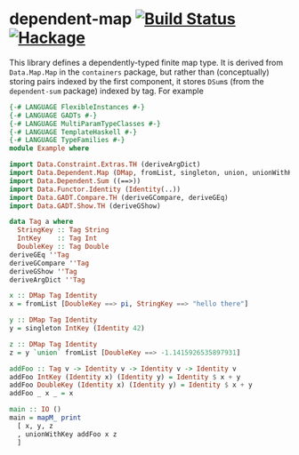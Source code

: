 dependent-map [![Build Status](https://travis-ci.org/obsidiansystems/dependent-map.svg)](https://travis-ci.org/obsidiansystems/dependent-map) [![Hackage](https://img.shields.io/hackage/v/dependent-map.svg)](http://hackage.haskell.org/package/dependent-map)
==============

This library defines a dependently-typed finite map type. It is derived from `Data.Map.Map` in the `containers` package, but rather than (conceptually) storing pairs indexed by the first component, it stores `DSum`s (from the `dependent-sum` package) indexed by tag. For example

```haskell
{-# LANGUAGE FlexibleInstances #-}
{-# LANGUAGE GADTs #-}
{-# LANGUAGE MultiParamTypeClasses #-}
{-# LANGUAGE TemplateHaskell #-}
{-# LANGUAGE TypeFamilies #-}
module Example where

import Data.Constraint.Extras.TH (deriveArgDict)
import Data.Dependent.Map (DMap, fromList, singleton, union, unionWithKey)
import Data.Dependent.Sum ((==>))
import Data.Functor.Identity (Identity(..))
import Data.GADT.Compare.TH (deriveGCompare, deriveGEq)
import Data.GADT.Show.TH (deriveGShow)

data Tag a where
  StringKey :: Tag String
  IntKey    :: Tag Int
  DoubleKey :: Tag Double
deriveGEq ''Tag
deriveGCompare ''Tag
deriveGShow ''Tag
deriveArgDict ''Tag

x :: DMap Tag Identity
x = fromList [DoubleKey ==> pi, StringKey ==> "hello there"]

y :: DMap Tag Identity
y = singleton IntKey (Identity 42)

z :: DMap Tag Identity
z = y `union` fromList [DoubleKey ==> -1.1415926535897931]

addFoo :: Tag v -> Identity v -> Identity v -> Identity v
addFoo IntKey (Identity x) (Identity y) = Identity $ x + y
addFoo DoubleKey (Identity x) (Identity y) = Identity $ x + y
addFoo _ x _ = x

main :: IO ()
main = mapM_ print
  [ x, y, z
  , unionWithKey addFoo x z
  ]
```
